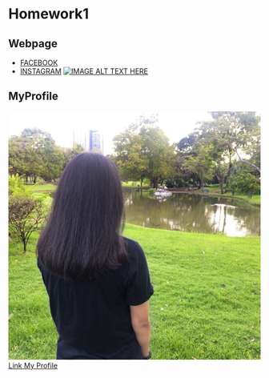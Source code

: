 # Homework1
## Webpage
* [FACEBOOK](https://www.facebook.com/)
* [INSTAGRAM](https://www.instagram.com/)
[![IMAGE ALT TEXT HERE](https://www.youtube.com/watch?v=tUuqWFExZgY/Pro.jpg)](https://www.youtube.com/watch?v=tUuqWFExZgY)
## MyProfile
![alt text](https://github.com/Penpanch/homework1/blob/master/Pro.jpg "Logo Title Pro")
[Link My Profile](https://Penpanch.github.io/homework1/web)

